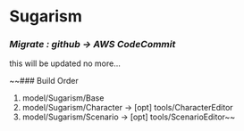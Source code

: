 # Sugarism

### *Migrate : github -> AWS CodeCommit*
this will be updated no more...

~~### Build Order
1. model/Sugarism/Base
2. model/Sugarism/Character -> [opt] tools/CharacterEditor
3. model/Sugarism/Scenario -> [opt] tools/ScenarioEditor~~
